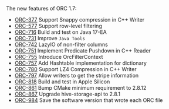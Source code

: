 The new features of ORC 1.7:

- [ORC-377]({{site.jira}}/ORC-377) Support Snappy compression in C++ Writer
- [ORC-577]({{site.jira}}/ORC-577) Support row-level filtering
- [ORC-716]({{site.jira}}/ORC-716) Build and test on Java 17-EA
- [ORC-731]({{site.jira}}/ORC-731) Improve `Java Tools`
- [ORC-742]({{site.jira}}/ORC-742) LazyIO of non-filter columns
- [ORC-751]({{site.jira}}/ORC-751) Implement Predicate Pushdown in C++ Reader
- [ORC-755]({{site.jira}}/ORC-755) Introduce OrcFilterContext
- [ORC-757]({{site.jira}}/ORC-757) Add Hashtable implementation for dictionary
- [ORC-780]({{site.jira}}/ORC-780) Support LZ4 Compression in C++ Writer
- [ORC-797]({{site.jira}}/ORC-797) Allow writers to get the stripe information
- [ORC-818]({{site.jira}}/ORC-818) Build and test in Apple Silicon
- [ORC-861]({{site.jira}}/ORC-861) Bump CMake minimum requirement to 2.8.12
- [ORC-867]({{site.jira}}/ORC-867) Upgrade hive-storage-api to 2.8.1
- [ORC-984]({{site.jira}}/ORC-984) Save the software version that wrote each ORC file
